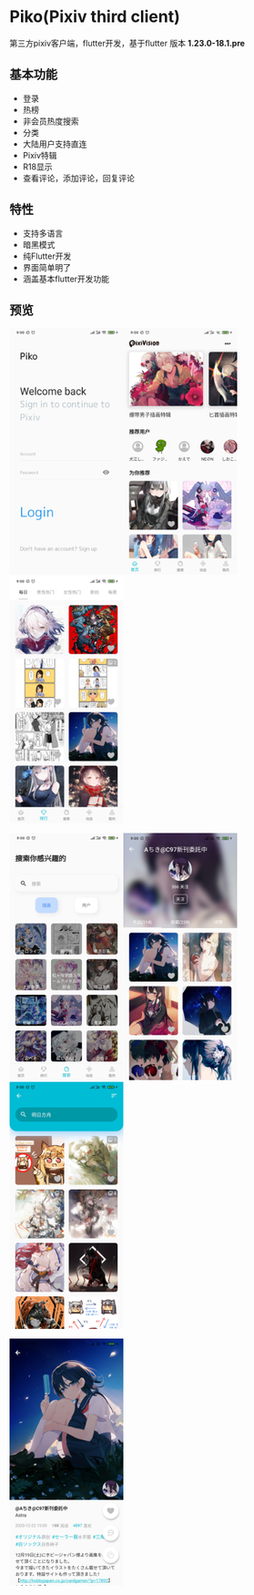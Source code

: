 # Piko(Pixiv third client)

第三方pixiv客户端，flutter开发，基于flutter 版本  **1.23.0-18.1.pre**


## 基本功能

- 登录
- 热榜
- 非会员热度搜索
- 分类
- 大陆用户支持直连
- Pixiv特辑
- R18显示
- 查看评论，添加评论，回复评论

## 特性

- 支持多语言
- 暗黑模式
- 纯Flutter开发
- 界面简单明了
- 涵盖基本flutter开发功能


## 预览

<img src="https://github.com/MikaelZero/Piko/blob/main/images/image_1.jpg?raw=true" width="200"><img src="https://github.com/MikaelZero/Piko/blob/main/images/image_2.jpg?raw=true" width="200"><img src="https://github.com/MikaelZero/Piko/blob/main/images/image_3.jpg?raw=true" width="200">

<img src="https://github.com/MikaelZero/Piko/blob/main/images/image_4.jpg?raw=true" width="200"><img src="https://github.com/MikaelZero/Piko/blob/main/images/image_5.jpg?raw=true" width="200"><img src="https://github.com/MikaelZero/Piko/blob/main/images/image_6.jpg?raw=true" width="200">

<img src="https://github.com/MikaelZero/Piko/blob/main/images/image_7.jpg?raw=true" width="200">
